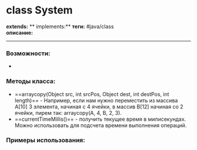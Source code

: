 # class System
**extends:** 
** implements:** 
**теги:** #java/class  
**описание:** 

---
### Возможности:
- 
### Методы класса:
- ==arraycopy(Object src, int srcPos, Object dest, int destPos, int length)== - Например, если нам нужно переместить из массива A[10] 3 элемента, начиная с 4 ячейки, в массив B[12] начиная со 2 ячейки, пирем так: arraycopy(A, 4, B, 2, 3).
- ==currentTimeMillis()== - получить текущее время в милисекундах. Можно использовать для подсчета времени выполнения операций.

### Примеры использования:
